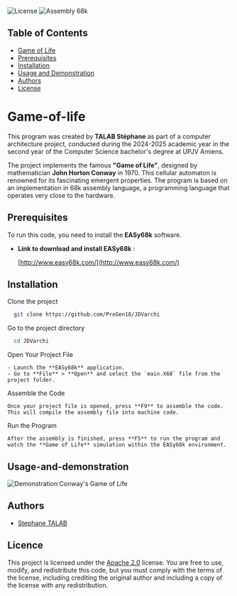 ![License](https://img.shields.io/badge/license-Apache%202.0-blue) ![Assembly 68k](https://img.shields.io/badge/language-Assembly%2068k-yellow)


## Table of Contents

- [Game of Life](#game-of-life)
- [Prerequisites](#prerequisites)
- [Installation](#installation)
- [Usage and Demonstration](#usage-and-demonstration)
- [Authors](#authors)
- [License](#license)

# Game-of-life

This program was created by **TALAB Stéphane** as part of a computer architecture project, conducted during the 2024-2025 academic year in the second year of the Computer Science bachelor's degree at UPJV Amiens.

The project implements the famous **"Game of Life"**, designed by mathematician **John Horton Conway** in 1970. This cellular automaton is renowned for its fascinating emergent properties. The program is based on an implementation in 68k assembly language, a programming language that operates very close to the hardware.




## Prerequisites

To run this code, you need to install the **EASy68k** software.

- **Link to download and install EASy68k** :

  [http://www.easy68k.com/](http://www.easy68k.com/)
## Installation

Clone the project

```bash
  git clone https://github.com/ProGen18/JDVarchi
```

Go to the project directory

```bash
  cd JDVarchi
```

Open Your Project File

```
- Launch the **EASy68k** application.
- Go to **File** > **Open** and select the `main.X68` file from the project folder.
```
Assemble the Code

```
Once your project file is opened, press **F9** to assemble the code. This will compile the assembly file into machine code.
```

Run the Program

```
After the assembly is finished, press **F5** to run the program and watch the **Game of Life** simulation within the EASy68k environment.
```

## Usage-and-demonstration

![Demonstration Conway's Game of Life](https://pouch.jumpshare.com/preview/QAIOp5QARWMNKIfSW86VgRpEuuAtyPpGwcqEU5zZWTsOjMWbO1zCtv8yvPok4Qeg-XXJxOMdpmwj8QffV_MflT02Wne5xsuybODMpLQhqAs)

## Authors

- [Stephane TALAB](https://github.com/ProGen18)

## Licence

This project is licensed under the [Apache 2.0](https://www.apache.org/licenses/LICENSE-2.0) license.
You are free to use, modify, and redistribute this code, but you must comply with the terms of the license, including crediting the original author and including a copy of the license with any redistribution.


